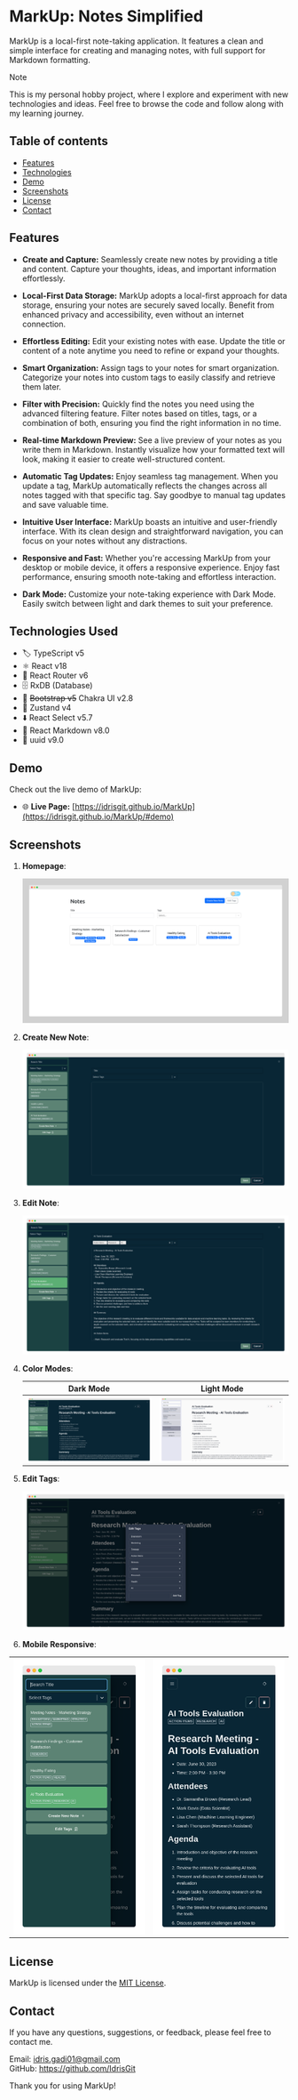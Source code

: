 # MarkUp: Notes Simplified

MarkUp is a local-first note-taking application. It features a clean and simple interface for creating and managing notes, with full support for Markdown formatting.

> [!NOTE]
>  This is my personal hobby project, where I explore and experiment with new technologies and ideas. Feel free to browse the code and follow along with my learning journey.

## Table of contents

- [Features](#features)
- [Technologies](#technologies-used)
- [Demo](#demo)
- [Screenshots](#screenshots)
- [License](#license)
- [Contact](#contact)

## Features

- **Create and Capture:** Seamlessly create new notes by providing a title and content. Capture your thoughts, ideas, and important information effortlessly.
  
- **Local-First Data Storage:** MarkUp adopts a local-first approach for data storage, ensuring your notes are securely saved locally. Benefit from enhanced privacy and accessibility, even without an internet connection.
  
- **Effortless Editing:** Edit your existing notes with ease. Update the title or content of a note anytime you need to refine or expand your thoughts.

- **Smart Organization:** Assign tags to your notes for smart organization. Categorize your notes into custom tags to easily classify and retrieve them later.

- **Filter with Precision:** Quickly find the notes you need using the advanced filtering feature. Filter notes based on titles, tags, or a combination of both, ensuring you find the right information in no time.

- **Real-time Markdown Preview:** See a live preview of your notes as you write them in Markdown. Instantly visualize how your formatted text will look, making it easier to create well-structured content.

- **Automatic Tag Updates:** Enjoy seamless tag management. When you update a tag, MarkUp automatically reflects the changes across all notes tagged with that specific tag. Say goodbye to manual tag updates and save valuable time.

- **Intuitive User Interface:** MarkUp boasts an intuitive and user-friendly interface. With its clean design and straightforward navigation, you can focus on your notes without any distractions.

- **Responsive and Fast:** Whether you're accessing MarkUp from your desktop or mobile device, it offers a responsive experience. Enjoy fast performance, ensuring smooth note-taking and effortless interaction.
- **Dark Mode:** Customize your note-taking experience with Dark Mode. Easily switch between light and dark themes to suit your preference.

## Technologies Used

- :label: TypeScript v5
- :atom_symbol: React v18
- :link: React Router v6
- :file_cabinet: RxDB (Database)
- :art: ~~Bootstrap v5~~ Chakra UI v2.8
- :bear: Zustand v4
- :arrow_down: React Select v5.7
- :pencil: React Markdown v8.0
- :key: uuid v9.0

## Demo

Check out the live demo of MarkUp:

- :globe_with_meridians: **Live Page:** [https://idrisgit.github.io/MarkUp](https://idrisgit.github.io/MarkUp/#demo)

## Screenshots

1. **Homepage**:

   ![Homepage](./readme_assests/home-page.png)

2. **Create New Note**:

   ![Create New Note](./readme_assests/new-note-page.png)

3. **Edit Note**:

   ![Edit Note](./readme_assests/edit-note.png)

4. **Color Modes**:

   |                  Dark Mode                   |                   Light Mode                   |
   | :------------------------------------------: | :--------------------------------------------: |
   | ![Dark Mode](./readme_assests/dark-mode.png) | ![Light Mode](./readme_assests/light-mode.png) |

5. **Edit Tags**:

   ![Edit Tags](./readme_assests/edit-tags.png)

6. **Mobile Responsive**:
<table style="width: 100%">
   <tr>
      <td align="center">
         <img src="./readme_assests/mobile-nav.png" />
      </td>
      <td align="center">
         <img src="./readme_assests/mobile-home.png" />
      </td>
   </tr>
</table>

## License

MarkUp is licensed under the [MIT License](LICENSE.md).

## Contact

If you have any questions, suggestions, or feedback, please feel free to contact me.

Email: idris.gadi01@gmail.com  
GitHub: https://github.com/IdrisGit

Thank you for using MarkUp!

